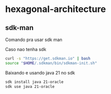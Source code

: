 # hexagonal-architecture

## sdk-man
Comando pra usar sdk man

Caso nao tenha sdk
```bash
curl -s "https://get.sdkman.io" | bash
source "$HOME/.sdkman/bin/sdkman-init.sh"
```

Baixando e usando java 21 no sdk

```bash
sdk install java 21-oracle
sdk use java 21-oracle
```